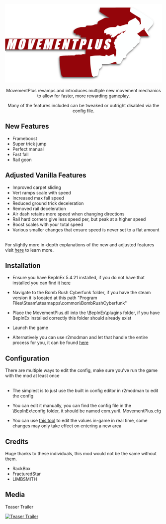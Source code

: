 <p align="center"><img src="Resources/img/banner_small.png"></p>

<p style="text-align: center;">MovementPlus revamps and introduces multiple new movement mechanics to allow for faster, more rewarding gameplay.</p>
<p style="text-align: center;">Many of the features included can be tweaked or outright disabled via the config file.</p>



## New Features

- Frameboost
- Super trick jump
- Perfect manual
- Fast fall
- Rail goon


## Adjusted Vanilla Features

- Improved carpet sliding
- Vert ramps scale with speed
- Increased max fall speed
- Reduced ground trick deceleration
- Removed rail deceleration
- Air dash retains more speed when changing directions
- Rail hard corners give less speed per, but peak at a higher speed
- Boost scales with your total speed
- Various smaller changes that ensure speed is never set to a flat amount
<br><br>

 For slightly more in-depth explanations of the new and adjusted features visit [here](https://docs.google.com/document/d/1u3AHQ6b7UP7IGx7_8Xx0hAa9TIijMVfsjSuHUOBdc3w/edit?usp=sharing) to learn more.


 ## Installation

 - Ensure you have BepInEx 5.4.21 installed, if you do not have that installed you can find it [here](https://github.com/BepInEx/BepInEx/releases/tag/v5.4.21)
 - Navigate to the Bomb Rush Cyberfunk folder, if you have the steam version it is located at this path "Program Files\Steam\steamapps\common\BombRushCyberfunk"
 - Place the MovementPlus.dll into the \BepInEx\plugins folder, if you have BepInEx installed correctly this folder should already exist
 - Launch the game<br>

 - Alternatively you can use r2modman and let that handle the entire process for you, it can be found [here](https://thunderstore.io/c/bomb-rush-cyberfunk/p/ebkr/r2modman/)


## Configuration
 There are multiple ways to edit the config, make sure you've run the game with the mod at least once<br><br>

 - The simplest is to just use the built in config editor in r2modman to edit the config<br>

 - You can edit it manually, you can find the config file in the \BepInEx\config folder, it should be named com.yuril. MovementPlus.cfg<br>

 - You can use [this tool](https://github.com/BepInEx/BepInEx.ConfigurationManager) to edit the values in-game in real time, some changes may only take effect on entering a new area

 ## Credits
 Huge thanks to these individuals, this mod would not be the same without them.
 - RackBox
 - FracturedStar
 - LIMBSMITH

 ## Media

Teaser Trailer

[![Teaser Trailer](https://img.youtube.com/vi/0d2DVvsc1XE/maxresdefault.jpg)](https://www.youtube.com/watch?v=0d2DVvsc1XE)
